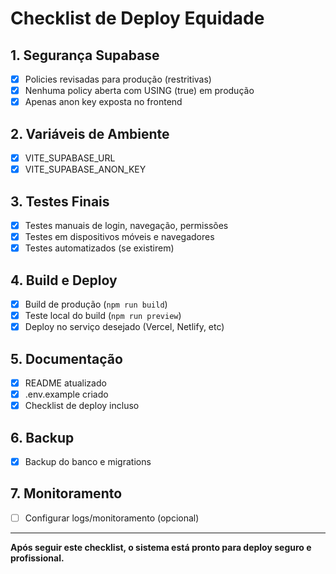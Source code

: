 # Checklist de Deploy Equidade

## 1. Segurança Supabase
- [x] Policies revisadas para produção (restritivas)
- [x] Nenhuma policy aberta com USING (true) em produção
- [x] Apenas anon key exposta no frontend

## 2. Variáveis de Ambiente
- [x] VITE_SUPABASE_URL
- [x] VITE_SUPABASE_ANON_KEY

## 3. Testes Finais
- [x] Testes manuais de login, navegação, permissões
- [x] Testes em dispositivos móveis e navegadores
- [x] Testes automatizados (se existirem)

## 4. Build e Deploy
- [x] Build de produção (`npm run build`)
- [x] Teste local do build (`npm run preview`)
- [x] Deploy no serviço desejado (Vercel, Netlify, etc)

## 5. Documentação
- [x] README atualizado
- [x] .env.example criado
- [x] Checklist de deploy incluso

## 6. Backup
- [x] Backup do banco e migrations

## 7. Monitoramento
- [ ] Configurar logs/monitoramento (opcional)

---

**Após seguir este checklist, o sistema está pronto para deploy seguro e profissional.**
